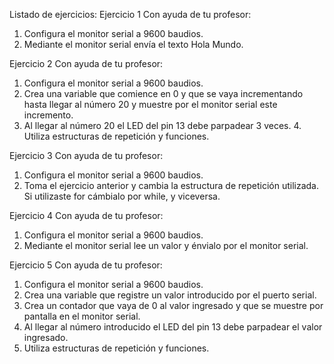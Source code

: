 Listado de ejercicios:
Ejercicio 1
Con ayuda de tu profesor:
1. Configura el monitor serial a 9600 baudios.
2. Mediante el monitor serial envía el texto Hola Mundo.

Ejercicio 2
Con ayuda de tu profesor:
1. Configura el monitor serial a 9600 baudios.
2. Crea una variable que comience en 0 y que se vaya incrementando hasta llegar al número 20 y muestre
   por el monitor serial este incremento.
3. Al llegar al número 20 el LED del pin 13 debe parpadear 3 veces. 4. Utiliza estructuras de repetición y funciones.

Ejercicio 3
Con ayuda de tu profesor:
1. Configura el monitor serial a 9600 baudios.
2. Toma el ejercicio anterior y cambia la estructura de repetición utilizada. Si utilizaste for cámbialo por
   while, y viceversa.

Ejercicio 4
Con ayuda de tu profesor:
1. Configura el monitor serial a 9600 baudios.
2. Mediante el monitor serial lee un valor y énvialo por el monitor serial.

Ejercicio 5
Con ayuda de tu profesor:
1. Configura el monitor serial a 9600 baudios.
2. Crea una variable que registre un valor introducido por el puerto serial.
3. Crea un contador que vaya de 0 al valor ingresado y que se muestre por pantalla en el monitor serial. 
4. Al llegar al número introducido el LED del pin 13 debe parpadear el valor ingresado.
5. Utiliza estructuras de repetición y funciones.